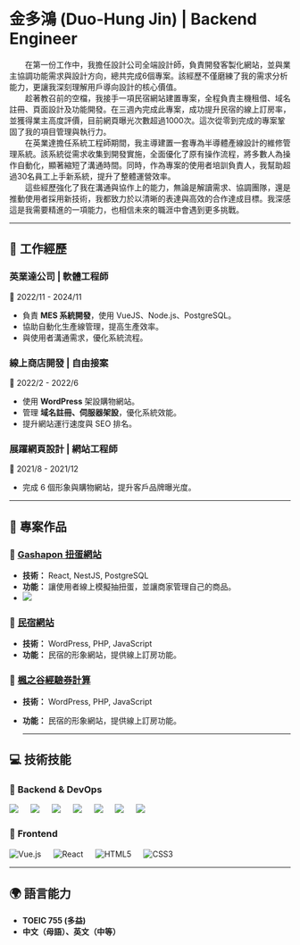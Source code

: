 # 金多鴻 (Duo-Hung Jin) | Backend Engineer  
　　在第一份工作中，我擔任設計公司全端設計師，負責開發客製化網站，並與業主協調功能需求與設計方向，總共完成6個專案。該經歷不僅磨練了我的需求分析能力，更讓我深刻理解用戶導向設計的核心價值。<br>
　　趁著教召前的空檔，我接手一項民宿網站建置專案，全程負責主機租借、域名註冊、頁面設計及功能開發。在三週內完成此專案，成功提升民宿的線上訂房率，並獲得業主高度評價，目前網頁曝光次數超過1000次。這次從零到完成的專案鞏固了我的項目管理與執行力。<br>
　　在英業達擔任系統工程師期間，我主導建置一套專為半導體產線設計的維修管理系統。該系統從需求收集到開發實施，全面優化了原有操作流程，將多數人為操作自動化，顯著縮短了溝通時間。同時，作為專案的使用者培訓負責人，我幫助超過30名員工上手新系統，提升了整體運營效率。<br>
　　這些經歷強化了我在溝通與協作上的能力，無論是解讀需求、協調團隊，還是推動使用者採用新技術，我都致力於以清晰的表達與高效的合作達成目標。我深感這是我需要精進的一項能力，也相信未來的職涯中會遇到更多挑戰。

---

## 💼 工作經歷  

### **英業達公司 | 軟體工程師**  
📅 2022/11 - 2024/11  
- 負責 **MES 系統開發**，使用 VueJS、Node.js、PostgreSQL。  
- 協助自動化生產線管理，提高生產效率。  
- 與使用者溝通需求，優化系統流程。  

### **線上商店開發 | 自由接案**  
📅 2022/2 - 2022/6  
- 使用 **WordPress** 架設購物網站。  
- 管理 **域名註冊、伺服器架設**，優化系統效能。  
- 提升網站運行速度與 SEO 排名。

### **展躍網頁設計 | 網站工程師**  
📅 2021/8 - 2021/12  
- 完成 6 個形象與購物網站，提升客戶品牌曝光度。

---

## 📌 專案作品  

### 🎲 **[Gashapon 扭蛋網站](https://github.com/king870110/Gashapon)** 
- **技術：** React, NestJS, PostgreSQL  
- **功能：** 讓使用者線上模擬抽扭蛋，並讓商家管理自己的商品。
- <a href="https://youtu.be/aQRafowEcxQ"><img src="https://img.shields.io/badge/YouTube-FF0000?style=for-the-badge&logo=youtube&logoColor=white"></a>

### 🏡 **[民宿網站](https://time13.net/)**  
- **技術：** WordPress, PHP, JavaScript  
- **功能：** 民宿的形象網站，提供線上訂房功能。

### 🏡 **[楓之谷經驗券計算](https://king870110.github.io/maplestoryexpandpotion.github.io/)**  
- **技術：** WordPress, PHP, JavaScript  
- **功能：** 民宿的形象網站，提供線上訂房功能。

  ---

## 💻 技術技能  
### 🚀 **Backend & DevOps**  

<p align="left">
  <img src="https://img.shields.io/badge/Node.js-339933?style=for-the-badge&logo=nodedotjs&logoColor=white" /> 　
  <img src="https://img.shields.io/badge/NestJS-E0234E?style=for-the-badge&logo=nestjs&logoColor=white" /> 　
  <img src="https://img.shields.io/badge/PostgreSQL-4169E1?style=for-the-badge&logo=postgresql&logoColor=white" /> 　
  <img src="https://img.shields.io/badge/MySQL-4479A1?style=for-the-badge&logo=mysql&logoColor=white" /> 　
  <img src="https://img.shields.io/badge/Redis-DC382D?style=for-the-badge&logo=redis&logoColor=white" /> 　
  <img src="https://img.shields.io/badge/Docker-2496ED?style=for-the-badge&logo=docker&logoColor=white" /> 　
  <img src="https://img.shields.io/badge/Linux-FCC624?style=for-the-badge&logo=linux&logoColor=black" />　
</p>


### 🎨 **Frontend**  
![Vue.js](https://img.shields.io/badge/Vue.js-4FC08D?style=for-the-badge&logo=vuedotjs&logoColor=white)　&nbsp;
![React](https://img.shields.io/badge/React-61DAFB?style=for-the-badge&logo=react&logoColor=black)　&nbsp;
![HTML5](https://img.shields.io/badge/HTML5-E34F26?style=for-the-badge&logo=html5&logoColor=white)　&nbsp;
![CSS3](https://img.shields.io/badge/CSS3-1572B6?style=for-the-badge&logo=css3&logoColor=white)　&nbsp;


---

## 🌍 語言能力  
- **TOEIC 755 (多益)**  
- **中文（母語）、英文（中等）**

